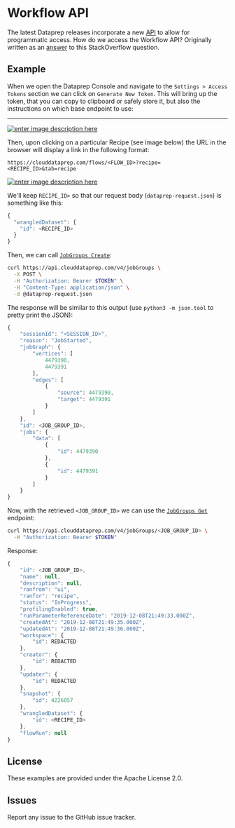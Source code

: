 # Workflow API

The latest Dataprep releases incorporate a new [API](https://cloud.google.com/dataprep/docs/html/API-Workflow---Run-Job_145281449) to allow for programmatic access. How do we access the Workflow API? Originally written as an [answer](https://stackoverflow.com/a/59240362/6121516) to this StackOverflow question. 

## Example

When we open the Dataprep Console and navigate to the `Settings > Access Tokens` section we can click on `Generate New Token`. This will bring up the token, that you can copy to clipboard or safely store it, but also the instructions on which base endpoint to use:

---

[![enter image description here][1]][1]

Then, upon clicking on a particular Recipe (see image below) the URL in the browser will display a link in the following format:

```
https://clouddataprep.com/flows/<FLOW_ID>?recipe=<RECIPE_ID>&tab=recipe
```

[![enter image description here][2]][2]

We'll keep `RECIPE_ID>` so that our request body (`dataprep-request.json`) is something like this:

```js
{
  "wrangledDataset": {
    "id": <RECIPE_ID>
  }
}
```

Then, we can call [`JobGroups Create`](https://cloud.google.com/dataprep/docs/html/API-JobGroups-Create-v4_145281446):

```bash
curl https://api.clouddataprep.com/v4/jobGroups \
  -X POST \
  -H "Authorization: Bearer $TOKEN" \
  -H "Content-Type: application/json" \
  -d @dataprep-request.json
```

The response will be similar to this output (use `python3 -m json.tool` to pretty print the JSON):

```js
{
    "sessionId": "<SESSION_ID>",
    "reason": "JobStarted",
    "jobGraph": {
        "vertices": [
            4479390,
            4479391
        ],
        "edges": [
            {
                "source": 4479390,
                "target": 4479391
            }
        ]
    },
    "id": <JOB_GROUP_ID>,
    "jobs": {
        "data": [
            {
                "id": 4479390
            },
            {
                "id": 4479391
            }
        ]
    }
}

```

Now, with the retrieved `<JOB_GROUP_ID>` we can use the [`JobGroups Get`](https://cloud.google.com/dataprep/docs/html/API-JobGroups-Get-v4_145281447) endpoint:

```bash
curl https://api.clouddataprep.com/v4/jobGroups/<JOB_GROUP_ID> \
  -H "Authorization: Bearer $TOKEN"
```

Response:

```js
{
    "id": <JOB_GROUP_ID>,
    "name": null,
    "description": null,
    "ranfrom": "ui",
    "ranfor": "recipe",
    "status": "InProgress",
    "profilingEnabled": true,
    "runParameterReferenceDate": "2019-12-08T21:49:33.000Z",
    "createdAt": "2019-12-08T21:49:35.000Z",
    "updatedAt": "2019-12-08T21:49:36.000Z",
    "workspace": {
        "id": REDACTED
    },
    "creator": {
        "id": REDACTED
    },
    "updater": {
        "id": REDACTED
    },
    "snapshot": {
        "id": 4226057
    },
    "wrangledDataset": {
        "id": <RECIPE_ID>
    },
    "flowRun": null
}
```


  [1]: https://i.stack.imgur.com/Csadb.png
  [2]: https://i.stack.imgur.com/PKUjY.png

## License

These examples are provided under the Apache License 2.0.

## Issues

Report any issue to the GitHub issue tracker.
